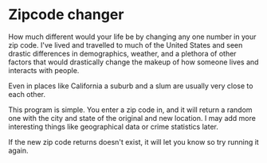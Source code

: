 # Zipcode changer
How much different would your life be by changing any one number in your zip code. I've lived and travelled to much of the United States and seen drastic differences in demographics, weather, and a plethora of other factors that would drastically change the makeup of how someone lives and interacts with people. 

Even in places like California a suburb and a slum are usually very close to each other. 

This program is simple. You enter a zip code in, and it will return a random one with the city and state of the original and new location. I may add more interesting things like geographical data or crime statistics later. 

If the new zip code returns doesn't exist, it will let you know so try running it again. 
